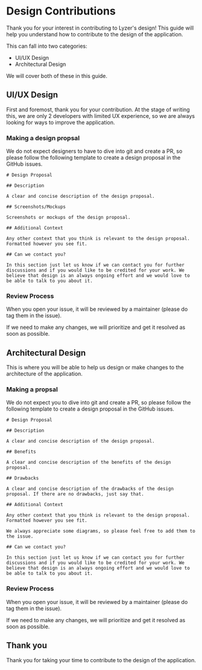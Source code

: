 # Design Contributions

Thank you for your interest in contributing to Lyzer's design! This guide will help you understand how to contribute to the design of the application.

This can fall into two categories:

- UI/UX Design
- Architectural Design

We will cover both of these in this guide.

## UI/UX Design

First and foremost, thank you for your contribution. At the stage of writing this, we are only 2 developers with limited UX experience, so we are always looking for ways to improve the application.

### Making a design propsal

We do not expect designers to have to dive into git and create a PR, so please follow the following template to create a design proposal in the GitHub issues.

```
# Design Proposal

## Description

A clear and concise description of the design proposal.

## Screenshots/Mockups

Screenshots or mockups of the design proposal.

## Additional Context

Any other context that you think is relevant to the design proposal. Formatted however you see fit.

## Can we contact you?

In this section just let us know if we can contact you for further discussions and if you would like to be credited for your work. We believe that design is an always ongoing effort and we would love to be able to talk to you about it.
```

### Review Process

When you open your issue, it will be reviewed by a maintainer (please do tag them in the issue).

If we need to make any changes, we will prioritize and get it resolved as soon as possible.

## Architectural Design

This is where you will be able to help us design or make changes to the architecture of the application.

### Making a propsal

We do not expect you to dive into git and create a PR, so please follow the following template to create a design proposal in the GitHub issues.

```
# Design Proposal

## Description

A clear and concise description of the design proposal.

## Benefits

A clear and concise description of the benefits of the design proposal.

## Drawbacks

A clear and concise description of the drawbacks of the design proposal. If there are no drawbacks, just say that.

## Additional Context

Any other context that you think is relevant to the design proposal. Formatted however you see fit.

We always appreciate some diagrams, so please feel free to add them to the issue.

## Can we contact you?

In this section just let us know if we can contact you for further discussions and if you would like to be credited for your work. We believe that design is an always ongoing effort and we would love to be able to talk to you about it.
```

### Review Process

When you open your issue, it will be reviewed by a maintainer (please do tag them in the issue).

If we need to make any changes, we will prioritize and get it resolved as soon as possible.

## Thank you

Thank you for taking your time to contribute to the design of the application.
